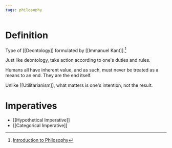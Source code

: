 ```yaml
---
tags: philosophy
---
```


# Definition

Type of [[Deontology]] formulated by [[Immanuel Kant]].[^1]

Just like deontology, take action according to one's duties and rules.

Humans all have inherent value, and as such, must never be treated as a means to an end. They are the end itself.

Unlike [[Utilitarianism]], what matters is one's intention, not the result.

# Imperatives
- [[Hypothetical Imperative]]
- [[Categorical Imperative]]

[^1]: [Introduction to Philosophy](zotero://open-pdf/library/items/M84L5RRJ?page=287)